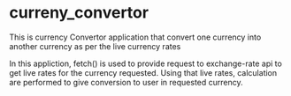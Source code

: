 # curreny_convertor
This is currency Convertor application that convert one currency into another currency as per the live currency rates

In this appliction, fetch() is used to provide request to exchange-rate api to get live rates for the currency requested.
Using that live rates, calculation are performed to give conversion to user in requested currency.
